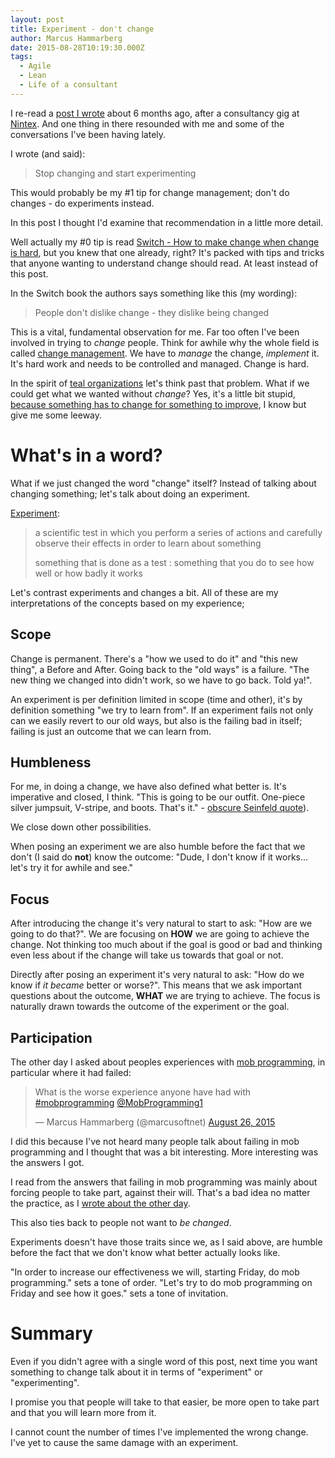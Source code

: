 ```yaml
---
layout: post
title: Experiment - don't change
author: Marcus Hammarberg
date: 2015-08-28T10:19:30.000Z
tags:
  - Agile
  - Lean
  - Life of a consultant
---
```


I re-read a [post I wrote](/2015/05/stuff-i-said-coaching.html) about 6 months ago, after a consultancy gig at [Nintex](http://www.nintex.com). And one thing in there resounded with me and some of the conversations I've been having lately.

I wrote (and said):

<blockquote>Stop changing and start experimenting</blockquote>

This would probably be my #1 tip for change management; don't do changes - do experiments instead.

In this post I thought I'd examine that recommendation in a little more detail.

<!-- excerpt-end -->

Well actually my #0 tip is read [Switch - How to make change when change is hard](http://heathbrothers.com/books/switch/), but you knew that one already, right? It's packed with tips and tricks that anyone wanting to understand change should read. At least instead of this post.

In the Switch book the authors says something like this (my wording):

<blockquote>People don't dislike change - they dislike being changed</blockquote>

This is a vital, fundamental observation for me. Far too often I've been involved in trying to *change* people. Think for awhile why the whole field is called [change management](https://www.wikiwand.com/en/Change_management). We have to *manage* the change, *implement* it. It's hard work and needs to be controlled and managed. Change is hard.

In the spirit of [teal organizations](http://www.marcusoft.net/2015/04/what-is-the-problem.html) let's think past that problem. What if we could get what we wanted without *change*?
Yes, it's a little bit stupid, [because something has to change for something to improve](http://www.marcusoft.net/2013/10/YesITalkAboutChange.html), I know but give me some leeway.

# What's in a word?
What if we just changed the word "change" itself? Instead of talking about changing something; let's talk about doing an experiment.

[Experiment](http://www.merriam-webster.com/dictionary/experiment):

<blockquote><p>a scientific test in which you perform a series of actions and carefully observe their effects in order to learn about something</p>
	<p>something that is done as a test : something that you do to see how well or how badly it works</p>
</blockquote>

Let's contrast experiments and changes a bit. All of these are my interpretations of the concepts based on my experience;

## Scope
Change is permanent. There's a "how we used to do it" and "this new thing", a Before and After.
Going back to the "old ways" is a failure. "The new thing we changed into didn't work, so we have to go back. Told ya!".

An experiment is per definition limited in scope (time and other), it's by definition something "we try to learn from". If an experiment fails not only can we easily revert to our old ways, but also is the failing bad in itself; failing is just an outcome that we can learn from.

## Humbleness
For me, in doing a change, we have also defined what better is. It's imperative and closed, I think. "This is going to be our outfit. One-piece silver jumpsuit, V-stripe, and boots. That's it." - [obscure Seinfeld quote](http://www.seinfeldscripts.com/TheJacket.htm)).

We close down other possibilities.

When posing an experiment we are also humble before the fact that we don't (I said do **not**) know the outcome: "Dude, I don't know if it works... let's try it for awhile and see."

## Focus
After introducing the change it's very natural to start to ask: "How are we going to do that?". We are focusing on **HOW** we are going to achieve the change. Not thinking too much about if the goal is good or bad and thinking even less about if the change will take us towards that goal or not.

Directly after posing an experiment it's very natural to ask: "How do we know if *it became* better or worse?". This means that we ask important questions about the outcome, **WHAT** we are trying to achieve.
The focus is naturally drawn towards the outcome of the experiment or the goal.

## Participation
The other day I asked about peoples experiences with [mob programming](http://mobprogramming.com), in particular where it had failed:

<blockquote class="twitter-tweet" lang="en"><p lang="en" dir="ltr">What is the worse experience anyone have had with <a href="https://twitter.com/hashtag/mobprogramming?src=hash">#mobprogramming</a> <a href="https://twitter.com/MobProgramming1">@MobProgramming1</a></p>&mdash; Marcus Hammarberg (@marcusoftnet) <a href="https://twitter.com/marcusoftnet/status/636401723892871170">August 26, 2015</a></blockquote>
<script async src="//platform.twitter.com/widgets.js" charset="utf-8"></script>

I did this because I've not heard many people talk about failing in mob programming and I thought that was a bit interesting. More interesting was the answers I got.

I read from the answers that failing in mob programming was mainly about forcing people to take part, against their will. That's a bad idea no matter the practice, as I [wrote about the other day](http://www.marcusoft.net/2015/08/wash-your-hands---make-your-hands-clean.html).

This also ties back to people not want to *be changed*.

Experiments doesn't have those traits since we, as I said above, are humble before the fact that we don't know what better actually looks like.

"In order to increase our effectiveness we will, starting Friday, do mob programming." sets a tone of order.
"Let's try to do mob programming on Friday and see how it goes." sets a tone of invitation.

# Summary
Even if you didn't agree with a single word of this post, next time you want something to change talk about it in terms of "experiment" or "experimenting".

I promise you that people will take to that easier, be more open to take part and that you will learn more from it.

I cannot count the number of times I've implemented the wrong change.
I've yet to cause the same damage with an experiment.


